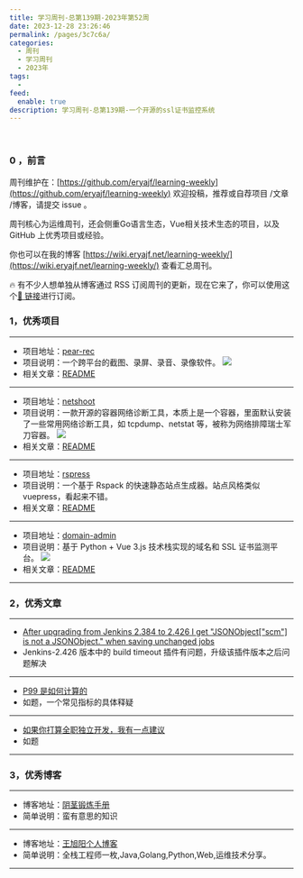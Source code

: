 ```yaml
---
title: 学习周刊-总第139期-2023年第52周
date: 2023-12-28 23:26:46
permalink: /pages/3c7c6a/
categories:
  - 周刊
  - 学习周刊
  - 2023年
tags:
  -
feed:
  enable: true
description: 学习周刊-总第139期-一个开源的ssl证书监控系统
---
```


<br><ArticleTopAd></ArticleTopAd>

### 0 ，前言

周刊维护在：[https://github.com/eryajf/learning-weekly](https://github.com/eryajf/learning-weekly)  欢迎投稿，推荐或自荐项目 /文章 /博客，请提交 issue 。

周刊核心为运维周刊，还会侧重Go语言生态，Vue相关技术生态的项目，以及 GitHub 上优秀项目或经验。

你也可以在我的博客 [https://wiki.eryajf.net/learning-weekly/](https://wiki.eryajf.net/learning-weekly/) 查看汇总周刊。

🔥 有不少人想单独从博客通过 RSS 订阅周刊的更新，现在它来了，你可以使用这个[🔗 链接](https://wiki.eryajf.net/learning-weekly.xml)进行订阅。

### 1，优秀项目

---
- 项目地址：[pear-rec](https://github.com/027xiguapi/pear-rec)
- 项目说明：一个跨平台的截图、录屏、录音、录像软件。
  ![](https://t.eryajf.net/imgs/2023/12/1702909467246.png)
- 相关文章：[README](https://github.com/027xiguapi/pear-rec/blob/main/README.zh-CN.md)
---
- 项目地址：[netshoot](https://github.com/nicolaka/netshoot)
- 项目说明：一款开源的容器网络诊断工具，本质上是一个容器，里面默认安装了一些常用网络诊断工具，如 tcpdump、netstat 等，被称为网络排障瑞士军刀容器。
  ![](https://t.eryajf.net/imgs/2023/12/1703206893511.png)
- 相关文章：[README](https://github.com/nicolaka/netshoot)
---
- 项目地址：[rspress](https://github.com/web-infra-dev/rspress)
- 项目说明：一个基于 Rspack 的快速静态站点生成器。站点风格类似 vuepress，看起来不错。
- 相关文章：[README](https://github.com/web-infra-dev/rspress#rspress)
---
- 项目地址：[domain-admin](https://github.com/mouday/domain-admin)
- 项目说明：基于 Python + Vue 3.js 技术栈实现的域名和 SSL 证书监测平台。
  ![](https://t.eryajf.net/imgs/2023/12/1703774498579.png)
- 相关文章：[README](https://github.com/mouday/domain-admin#domain-admin)
---
### 2，优秀文章

---
- [After upgrading from Jenkins 2.384 to 2.426 I get "JSONObject["scm"] is not a JSONObject." when saving unchanged jobs]( https://stackoverflow.com/questions/77272132/after-upgrading-from-jenkins-2-384-to-2-426-i-get-jsonobjectscm-is-not-a-js )
- Jenkins-2.426 版本中的 build timeout 插件有问题，升级该插件版本之后问题解决
---
- [P99 是如何计算的](https://www.kawabangga.com/posts/4284)
- 如题，一个常见指标的具体释疑
---
- [如果你打算全职独立开发，我有一点建议](https://v2ex.com/t/1000129#reply79)
- 如题
---
### 3，优秀博客

---
- 博客地址：[阴茎锻炼手册](https://dickplus.com/)
- 简单说明：蛮有意思的知识
---
- 博客地址：[王旭阳个人博客](https://www.wxy97.com/)
- 简单说明：全栈工程师一枚,Java,Golang,Python,Web,运维技术分享。
---


<br><ArticleTopAd></ArticleTopAd>
